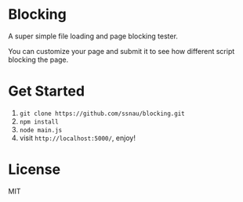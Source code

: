 Blocking
========

A super simple file loading and page blocking tester.

You can customize your page and submit it to see how different script blocking the page.


Get Started
========

1. `git clone https://github.com/ssnau/blocking.git`
2. `npm install`
3. `node main.js`
4. visit `http://localhost:5000/`, enjoy!

License
=====
MIT
